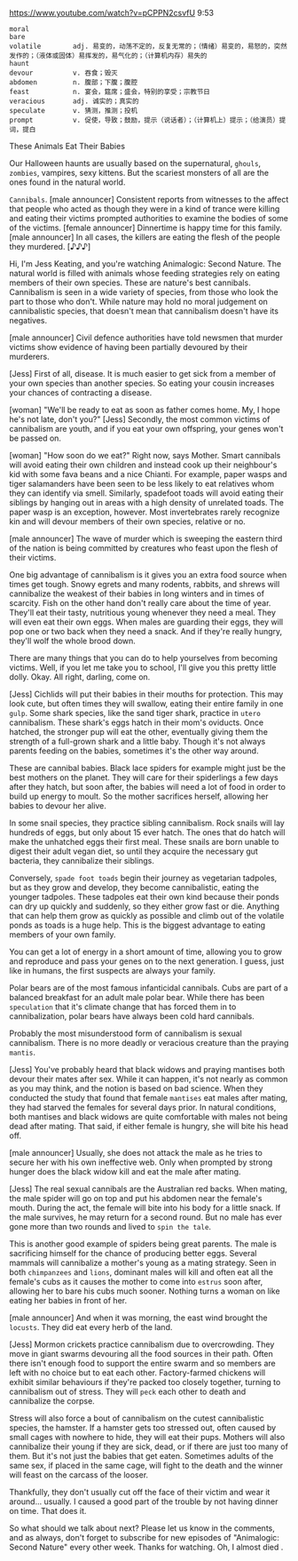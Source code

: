 https://www.youtube.com/watch?v=pCPPN2csvfU
9:53

```
moral  
bare      
volatile        adj. 易变的，动荡不定的，反复无常的；（情绪）易变的，易怒的，突然发作的；（液体或固体）易挥发的，易气化的；（计算机内存）易失的
haunt  
devour          v. 吞食；毁灭
abdomen         n. 腹部；下腹；腹腔
feast           n. 宴会，筵席；盛会，特别的享受；宗教节日
veracious       adj. 诚实的；真实的    
speculate       v. 猜测，推测；投机
prompt          v. 促使，导致；鼓励，提示（说话者）；（计算机上）提示；（给演员）提词，提白
```

These Animals Eat Their Babies

Our Halloween haunts are usually based on the supernatural, `ghouls`, `zombies`, vampires, sexy kittens. But the scariest monsters of all are the ones found in the natural world. 

`Cannibals`. [male announcer] Consistent reports from witnesses to the affect that people who acted as though they were in a kind of trance were killing and eating their victims prompted authorities to examine the bodies of some of the victims. [female announcer] Dinnertime is happy time for this family. [male announcer] In all cases, the killers are eating the flesh of the people they murdered. [♪♪♪] 

Hi, I'm Jess Keating, and you're watching Animalogic: Second Nature. The natural world is filled with animals whose feeding strategies rely on eating members of their own species. These are nature's best cannibals. Cannibalism is seen in a wide variety of species, from those who look the part to those who don't. While nature may hold no moral judgement on cannibalistic species, that doesn't mean that cannibalism doesn't have its negatives. 

[male announcer] Civil defence authorities have told newsmen that murder victims show evidence of having been partially devoured by their murderers. 

[Jess] First of all, disease. It is much easier to get sick from a member of your own species than another species. So eating your cousin increases your chances of contracting a disease. 

[woman] "We'll be ready to eat as soon as father comes home. My, I hope he's not late, don't you?" [Jess] Secondly, the most common victims of cannibalism are youth, and if you eat your own offspring, your genes won't be passed on. 

[woman] "How soon do we eat?" Right now, says Mother. Smart cannibals will avoid eating their own children and instead cook up their neighbour's kid with some fava beans and a nice Chianti. For example, paper wasps and tiger salamanders have been seen to be less likely to eat relatives whom they can identify via smell. Similarly, spadefoot toads will avoid eating their siblings by hanging out in areas with a high density of unrelated toads. The paper wasp is an exception, however. Most invertebrates rarely recognize kin and will devour members of their own species, relative or no. 

[male announcer] The wave of murder which is sweeping the eastern third of the nation is being committed by creatures who feast upon the flesh of their victims. 

One big advantage of cannibalism is it gives you an extra food source when times get tough. Snowy egrets and many rodents, rabbits, and shrews will cannibalize the weakest of their babies in long winters and in times of scarcity. Fish on the other hand don't really care about the time of year. They'll eat their tasty, nutritious young whenever they need a meal. They will even eat their own eggs. When males are guarding their eggs, they will pop one or two back when they need a snack. And if they're really hungry, they'll wolf the whole brood down. 

There are many things that you can do to help yourselves from becoming victims. Well, if you let me take you to school, I'll give you this pretty little dolly. Okay. All right, darling, come on. 

[Jess] Cichlids will put their babies in their mouths for protection. This may look cute, but often times they will swallow, eating their entire family in one `gulp`. Some shark species, like the sand tiger shark, practice in `utero` cannibalism. These shark's eggs hatch in their mom's oviducts. Once hatched, the stronger pup will eat the other, eventually giving them the strength of a full-grown shark and a little baby. Though it's not always parents feeding on the babies, sometimes it's the other way around. 

These are cannibal babies. Black lace spiders for example might just be the best mothers on the planet. They will care for their spiderlings a few days after they hatch, but soon after, the babies will need a lot of food in order to build up energy to moult. So the mother sacrifices herself, allowing her babies to devour her alive. 

In some snail species, they practice sibling cannibalism. Rock snails will lay hundreds of eggs, but only about 15 ever hatch. The ones that do hatch will make the unhatched eggs their first meal. These snails are born unable to digest their adult vegan diet, so until they acquire the necessary gut bacteria, they cannibalize their siblings. 

Conversely, `spade foot toads` begin their journey as vegetarian tadpoles, but as they grow and develop, they become cannibalistic, eating the younger tadpoles. These tadpoles eat their own kind because their ponds can dry up quickly and suddenly, so they either grow fast or die. Anything that can help them grow as quickly as possible and climb out of the volatile ponds as toads is a huge help. This is the biggest advantage to eating members of your own family. 

You can get a lot of energy in a short amount of time, allowing you to grow and reproduce and pass your genes on to the next generation. I guess, just like in humans, the first suspects are always your family. 

Polar bears are of the most famous infanticidal cannibals. Cubs are part of a balanced breakfast for an adult male polar bear. While there has been `speculation` that it's climate change that has forced them in to cannibalization, polar bears have always been cold hard cannibals. 

Probably the most misunderstood form of cannibalism is sexual cannibalism. There is no more deadly or veracious creature than the praying `mantis`. 

[Jess] You've probably heard that black widows and praying mantises both devour their mates after sex. While it can happen, it's not nearly as common as you may think, and the notion is based on bad science. When they conducted the study that found that female `mantises` eat males after mating, they had starved the females for several days prior. In natural conditions, both mantises and black widows are quite comfortable with males not being dead after mating. That said, if either female is hungry, she will bite his head off. 

[male announcer] Usually, she does not attack the male as he tries to secure her with his own ineffective web. Only when prompted by strong hunger does the black widow kill and eat the male after mating. 

[Jess] The real sexual cannibals are the Australian red backs. When mating, the male spider will go on top and put his abdomen near the female's mouth. During the act, the female will bite into his body for a little snack. If the male survives, he may return for a second round. But no male has ever gone more than two rounds and lived to `spin the tale`. 

This is another good example of spiders being great parents. The male is sacrificing himself for the chance of producing better eggs. Several mammals will cannibalize a mother's young as a mating strategy. Seen in both `chimpanzees` and `lions`, dominant males will kill and often eat all the female's cubs as it causes the mother to come into `estrus` soon after, allowing her to bare his cubs much sooner. Nothing turns a woman on like eating her babies in front of her. 

[male announcer] And when it was morning, the east wind brought the `locusts`. They did eat every herb of the land. 

[Jess] Mormon crickets practice cannibalism due to overcrowding. They move in giant swarms devouring all the food sources in their path. Often there isn't enough food to support the entire swarm and so members are left with no choice but to eat each other. Factory-farmed chickens will exhibit similar behaviours if they're packed too closely together, turning to cannibalism out of stress. They will `peck` each other to death and cannibalize the corpse. 

Stress will also force a bout of cannibalism on the cutest cannibalistic species, the hamster. If a hamster gets too stressed out, often caused by small cages with nowhere to hide, they will eat their pups. Mothers will also cannibalize their young if they are sick, dead, or if there are just too many of them. But it's not just the babies that get eaten. Sometimes adults of the same sex, if placed in the same cage, will fight to the death and the winner will feast on the carcass of the looser. 

Thankfully, they don't usually cut off the face of their victim and wear it around... usually. I caused a good part of the trouble by not having dinner on time. That does it. 

So what should we talk about next? Please let us know in the comments, and as always, don't forget to subscribe for new episodes of "Animalogic: Second Nature" every other week. Thanks for watching. Oh, I almost died . 